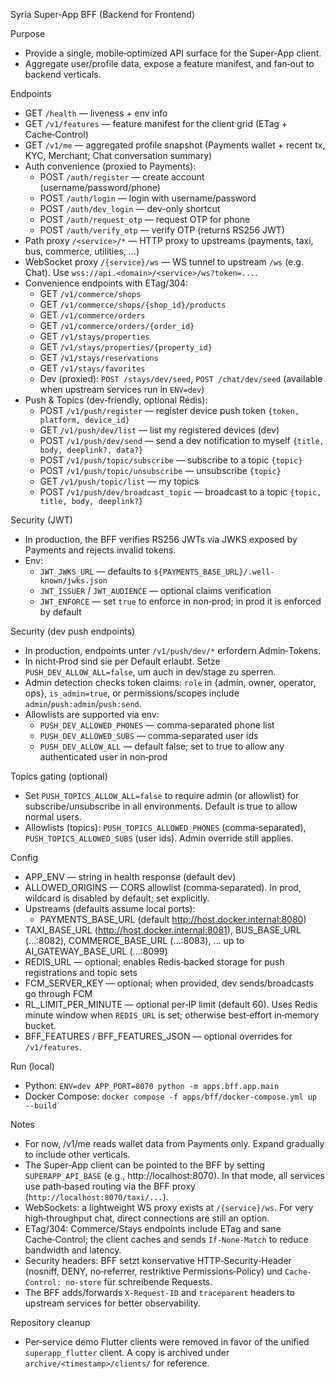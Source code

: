 Syria Super‑App BFF (Backend for Frontend)

Purpose
- Provide a single, mobile‑optimized API surface for the Super‑App client.
- Aggregate user/profile data, expose a feature manifest, and fan‑out to backend verticals.

Endpoints
- GET `/health` — liveness + env info
- GET `/v1/features` — feature manifest for the client grid (ETag + Cache‑Control)
- GET `/v1/me` — aggregated profile snapshot (Payments wallet + recent tx, KYC, Merchant; Chat conversation summary)
- Auth convenience (proxied to Payments):
  - POST `/auth/register` — create account (username/password/phone)
  - POST `/auth/login` — login with username/password
  - POST `/auth/dev_login` — dev-only shortcut
  - POST `/auth/request_otp` — request OTP for phone
  - POST `/auth/verify_otp` — verify OTP (returns RS256 JWT)
- Path proxy `/<service>/*` — HTTP proxy to upstreams (payments, taxi, bus, commerce, utilities, ...)
- WebSocket proxy `/{service}/ws` — WS tunnel to upstream `/ws` (e.g. Chat). Use `wss://api.<domain>/<service>/ws?token=...`.
- Convenience endpoints with ETag/304:
  - GET `/v1/commerce/shops`
  - GET `/v1/commerce/shops/{shop_id}/products`
  - GET `/v1/commerce/orders`
  - GET `/v1/commerce/orders/{order_id}`
  - GET `/v1/stays/properties`
  - GET `/v1/stays/properties/{property_id}`
  - GET `/v1/stays/reservations`
  - GET `/v1/stays/favorites`
  - Dev (proxied): `POST /stays/dev/seed`, `POST /chat/dev/seed` (available when upstream services run in `ENV=dev`)
- Push & Topics (dev‑friendly, optional Redis):
  - POST `/v1/push/register` — register device push token `{token, platform, device_id}`
  - GET  `/v1/push/dev/list` — list my registered devices (dev)
  - POST `/v1/push/dev/send` — send a dev notification to myself `{title, body, deeplink?, data?}`
  - POST `/v1/push/topic/subscribe` — subscribe to a topic `{topic}`
  - POST `/v1/push/topic/unsubscribe` — unsubscribe `{topic}`
  - GET  `/v1/push/topic/list` — my topics
  - POST `/v1/push/dev/broadcast_topic` — broadcast to a topic `{topic, title, body, deeplink?}`

Security (JWT)
- In production, the BFF verifies RS256 JWTs via JWKS exposed by Payments and rejects invalid tokens.
- Env:
  - `JWT_JWKS_URL` — defaults to `${PAYMENTS_BASE_URL}/.well-known/jwks.json`
  - `JWT_ISSUER` / `JWT_AUDIENCE` — optional claims verification
  - `JWT_ENFORCE` — set `true` to enforce in non‑prod; in prod it is enforced by default

Security (dev push endpoints)
- In production, endpoints unter `/v1/push/dev/*` erfordern Admin‑Tokens.
- In nicht‑Prod sind sie per Default erlaubt. Setze `PUSH_DEV_ALLOW_ALL=false`, um auch in dev/stage zu sperren.
- Admin detection checks token claims: `role` in {admin, owner, operator, ops}, `is_admin=true`, or permissions/scopes include `admin`/`push:admin`/`push:send`.
- Allowlists are supported via env:
  - `PUSH_DEV_ALLOWED_PHONES` — comma‑separated phone list
  - `PUSH_DEV_ALLOWED_SUBS` — comma‑separated user ids
  - `PUSH_DEV_ALLOW_ALL` — default false; set to true to allow any authenticated user in non‑prod

Topics gating (optional)
- Set `PUSH_TOPICS_ALLOW_ALL=false` to require admin (or allowlist) for subscribe/unsubscribe in all environments. Default is true to allow normal users.
- Allowlists (topics): `PUSH_TOPICS_ALLOWED_PHONES` (comma‑separated), `PUSH_TOPICS_ALLOWED_SUBS` (user ids). Admin override still applies.

Config
- APP_ENV — string in health response (default dev)
- ALLOWED_ORIGINS — CORS allowlist (comma‑separated). In prod, wildcard is disabled by default; set explicitly.
- Upstreams (defaults assume local ports):
  - PAYMENTS_BASE_URL (default http://host.docker.internal:8080)
 - TAXI_BASE_URL (http://host.docker.internal:8081), BUS_BASE_URL (…:8082), COMMERCE_BASE_URL (…:8083), … up to AI_GATEWAY_BASE_URL (…:8099)
 - REDIS_URL — optional; enables Redis‑backed storage for push registrations and topic sets
 - FCM_SERVER_KEY — optional; when provided, dev sends/broadcasts go through FCM
 - RL_LIMIT_PER_MINUTE — optional per‑IP limit (default 60). Uses Redis minute window when `REDIS_URL` is set; otherwise best‑effort in‑memory bucket.
 - BFF_FEATURES / BFF_FEATURES_JSON — optional overrides for `/v1/features`.

Run (local)
- Python: `ENV=dev APP_PORT=8070 python -m apps.bff.app.main`
- Docker Compose: `docker compose -f apps/bff/docker-compose.yml up --build`

Notes
- For now, /v1/me reads wallet data from Payments only. Expand gradually to include other verticals.
- The Super‑App client can be pointed to the BFF by setting `SUPERAPP_API_BASE` (e.g., http://localhost:8070). In that mode, all services use path‑based routing via the BFF proxy (`http://localhost:8070/taxi/...`).
- WebSockets: a lightweight WS proxy exists at `/{service}/ws`. For very high‑throughput chat, direct connections are still an option.
- ETag/304: Commerce/Stays endpoints include ETag and sane Cache‑Control; the client caches and sends `If-None-Match` to reduce bandwidth and latency.
 - Security headers: BFF setzt konservative HTTP‑Security‑Header (nosniff, DENY, no‑referrer, restriktive Permissions‑Policy) und `Cache-Control: no-store` für schreibende Requests.
 - The BFF adds/forwards `X-Request-ID` and `traceparent` headers to upstream services for better observability.

Repository cleanup
- Per‑service demo Flutter clients were removed in favor of the unified `superapp_flutter` client. A copy is archived under `archive/<timestamp>/clients/` for reference.
